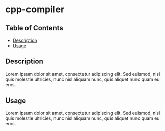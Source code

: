 # cpp-compiler

## Table of Contents

- [Description](#description)
- [Usage](#usage)

## Description

Lorem ipsum dolor sit amet, consectetur adipiscing elit. Sed euismod, nisl quis
molestie ultricies, nunc nisl aliquam nunc, quis aliquet nunc quam eu eros.

## Usage

Lorem ipsum dolor sit amet, consectetur adipiscing elit. Sed euismod, nisl quis
molestie ultricies, nunc nisl aliquam nunc, quis aliquet nunc quam eu eros.
